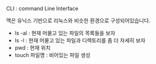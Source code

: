 CLI : command Line Interface

맥은 유닉스 기반으로 리눅스와 비슷한 환경으로 구성되어있습니다.

- ls -al : 현재 머물고 있는 파일의 목록들을 보자
- ls -l : 현재 머물고 있는 파일과 디렉토리를 좀 더 자세히 보자
- pwd : 현재 위치 
- touch 파일명 : 비어있는 파일 생성

